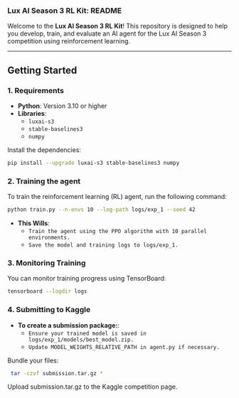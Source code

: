 ### **Lux AI Season 3 RL Kit: README**

Welcome to the **Lux AI Season 3 RL Kit**! This repository is designed to help you develop, train, and evaluate an AI agent for the Lux AI Season 3 competition using reinforcement learning.

---

## **Getting Started**

### **1. Requirements**
- **Python**: Version 3.10 or higher
- **Libraries**:
  - `luxai-s3`
  - `stable-baselines3`
  - `numpy`

Install the dependencies:
```bash
pip install --upgrade luxai-s3 stable-baselines3 numpy
```

### **2. Training the agent**

To train the reinforcement learning (RL) agent, run the following command:
```bash
python train.py --n-envs 10 --log-path logs/exp_1 --seed 42
```

- **This Wills**:
    - `Train the agent using the PPO algorithm with 10 parallel environments.`
    - `Save the model and training logs to logs/exp_1.`

### **3. Monitoring Training**
You can monitor training progress using TensorBoard:

```bash
tensorboard --logdir logs
```

### **4. Submitting to Kaggle**

- **To create a submission package:**:
    - `Ensure your trained model is saved in logs/exp_1/models/best_model.zip.`
    - `Update MODEL_WEIGHTS_RELATIVE_PATH in agent.py if necessary.`
    
Bundle your files:
```bash
 tar -czvf submission.tar.gz *
```

Upload submission.tar.gz to the Kaggle competition page.